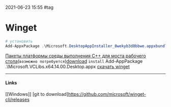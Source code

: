 2021-06-23 15:55
#tag
# Winget
```powershell
# установить
Add-AppxPackage .\Microsoft.DesktopAppInstaller_8wekyb3d8bbwe.appxbundle
```
[Пакеты платформы среды выполнения C++ для моста рабочего стола](https://docs.microsoft.com/ru-RU/troubleshoot/cpp/c-runtime-packages-desktop-bridge)(`возможно потребуется`)[download](https://aka.ms/Microsoft.VCLibs.x64.14.00.Desktop.appx)
`install` Add-AppPackage .\Microsoft.VCLibs.x64.14.00.Desktop.appx
[скачать winget](https://github.com/microsoft/winget-cli/releases)
_____________
#### Links
[[Windows]] 
[git to download]https://github.com/microsoft/winget-cli/releases
